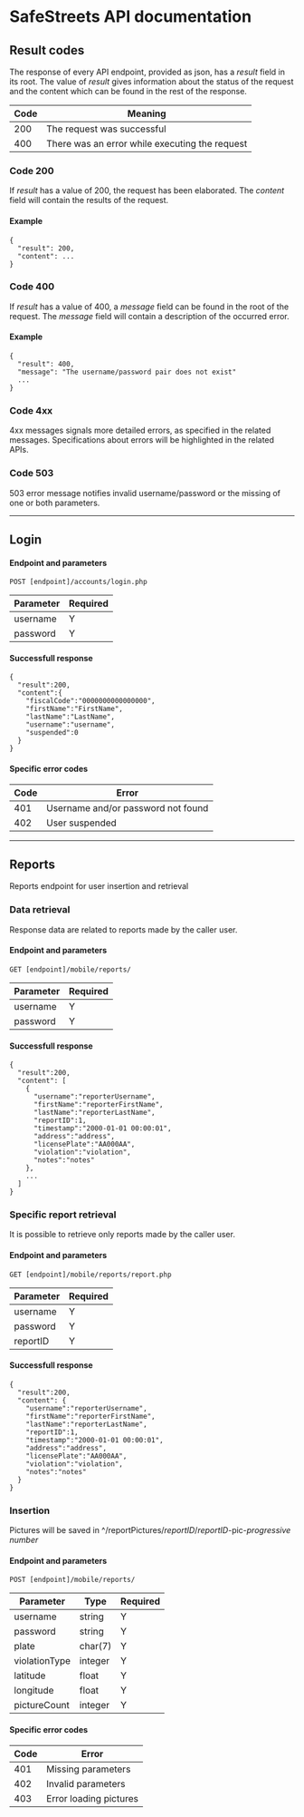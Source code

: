 # SafeStreets API documentation

## Result codes

The response of every API endpoint, provided as json, has a _result_ field in its root.
The value of _result_ gives information about the status of the request and the content which can be found in the rest of the response.

| Code | Meaning                                        |
|------|------------------------------------------------|
| 200  | The request was successful                     |
| 400  | There was an error while executing the request |

### Code 200

If _result_ has a value of 200, the request has been elaborated.
The _content_ field will contain the results of the request.

#### Example
```
{
  "result": 200,
  "content": ...
}
```

### Code 400

If _result_ has a value of 400, a _message_ field can be found in the root of the request.
The _message_ field will contain a description of the occurred error.

#### Example
```
{
  "result": 400,
  "message": "The username/password pair does not exist"
  ...
}
```

### Code 4xx

4xx messages signals more detailed errors, as specified in the related messages.
Specifications about errors will be highlighted in the related APIs.

### Code 503

503 error message notifies invalid username/password or the missing of one or both parameters.

---

## Login

#### Endpoint and parameters
```
POST [endpoint]/accounts/login.php
```

| Parameter | Required |
|-----------|----------|
| username  |     Y    |
| password  |     Y    |

#### Successfull response
```
{
  "result":200,
  "content":{
    "fiscalCode":"0000000000000000",
    "firstName":"FirstName",
    "lastName":"LastName",
    "username":"username",
    "suspended":0
  }
}
```

#### Specific error codes

| Code      | Error                              |
|-----------|------------------------------------|
| 401       | Username and/or password not found |
| 402       | User suspended                     |

---

## Reports
Reports endpoint for user insertion and retrieval

### Data retrieval
Response data are related to reports made by the caller user.

#### Endpoint and parameters
```
GET [endpoint]/mobile/reports/
```

| Parameter | Required |
|-----------|----------|
| username  |     Y    |
| password  |     Y    |

#### Successfull response
```
{
  "result":200,
  "content": [
    {
      "username":"reporterUsername",
      "firstName":"reporterFirstName",
      "lastName":"reporterLastName",
      "reportID":1,
      "timestamp":"2000-01-01 00:00:01",
      "address":"address",
      "licensePlate":"AA000AA",
      "violation":"violation",
      "notes":"notes"
    },
    ...
  ]
}
```

### Specific report retrieval
It is possible to retrieve only reports made by the caller user.

#### Endpoint and parameters
```
GET [endpoint]/mobile/reports/report.php
```

| Parameter | Required |
|-----------|----------|
| username  |     Y    |
| password  |     Y    |
| reportID  |     Y    |

#### Successfull response
```
{
  "result":200,
  "content": {
    "username":"reporterUsername",
    "firstName":"reporterFirstName",
    "lastName":"reporterLastName",
    "reportID":1,
    "timestamp":"2000-01-01 00:00:01",
    "address":"address",
    "licensePlate":"AA000AA",
    "violation":"violation",
    "notes":"notes"
  }
}
```

### Insertion
Pictures will be saved in ^/reportPictures/_reportID_/_reportID_-pic-_progressive number_

#### Endpoint and parameters
```
POST [endpoint]/mobile/reports/
```

| Parameter         | Type    | Required |
|-------------------|---------|----------|
| username          | string  |     Y    |
| password          | string  |     Y    |
| plate             | char(7) |     Y    |
| violationType     | integer |     Y    |
| latitude          | float   |     Y    |
| longitude         | float   |     Y    |
| pictureCount      | integer |     Y    |


#### Specific error codes

| Code      | Error                              |
|-----------|------------------------------------|
| 401       | Missing parameters                 |
| 402       | Invalid parameters                 |
| 403       | Error loading pictures             |